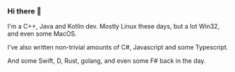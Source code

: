 ### Hi there 👋

I'm a C++, Java and Kotlin dev.  Mostly Linux these days, but a lot Win32, and even some MacOS.

I've also written non-trivial amounts of C#, Javascript and some Typescript.

And some Swift, D, Rust, golang, and even some F# back in the day.




<!--
**barrylapthorn/barrylapthorn** is a ✨ _special_ ✨ repository because its `README.md` (this file) appears on your GitHub profile.

Here are some ideas to get you started:

- 🔭 I’m currently working on ...
- 🌱 I’m currently learning ...
- 👯 I’m looking to collaborate on ...
- 🤔 I’m looking for help with ...
- 💬 Ask me about ...
- 📫 How to reach me: ...
- 😄 Pronouns: ...
- ⚡ Fun fact: ...
-->
